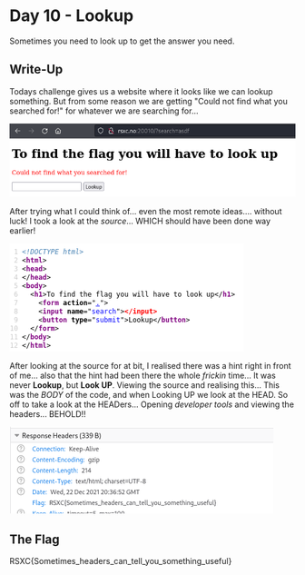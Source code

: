 # Day 10 - Lookup
Sometimes you need to look up to get the answer you need.

## Write-Up
Todays challenge gives us a website where it looks like we can lookup something. But from some reason we are getting "Could not find what you searched for!" for whatever we are searching for... 

![](./images/image01.png)

After trying what I could think of... even the most remote ideas.... without luck! 
I took a look at the *source*... WHICH should have been done way earlier!

![](./images/image02.png)

After looking at the source for at bit, I realised there was a hint right in front of me... also that the hint had been there the whole *frickin* time... It was never **Lookup**, but **Look UP**. Viewing the source and realising this... This was the *BODY* of the code, and when Looking UP we look at the HEAD. So off to take a look at the HEADers... Opening *developer tools* and viewing the headers... BEHOLD!!

![](./images/image03.png)

## The Flag
RSXC{Sometimes_headers_can_tell_you_something_useful}
